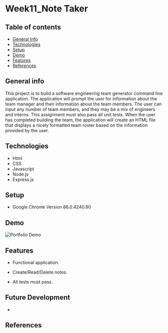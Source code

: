 # Week11_Note Taker

## Table of contents

- [General Info](#general-info)
- [Technologies](#technologies)
- [Setup](#setup)
- [Demo](#demo)
- [Features](#features)
- [References](#references)

## General info

This project is to build a software engineering team generator command line application. The application will prompt the user for information about the team manager and then information about the team members. The user can input any number of team members, and they may be a mix of engineers and interns. This assignment must also pass all unit tests. When the user has completed building the team, the application will create an HTML file that displays a nicely formatted team roster based on the information provided by the user.

## Technologies

- Html
- CSS
- Javascript
- Node.js
- Express.js

## Setup

- Google Chrome Version 86.0.4240.80

## Demo

![Portfolio Demo](https://github.com/great-simonlee/Wk11_Note_Taker/blob/main/Develop/demo.gif)

## Features

- Functional application.

- Create/Read/Delete notes.

- All tests must pass.

## Future Development

-

## References
